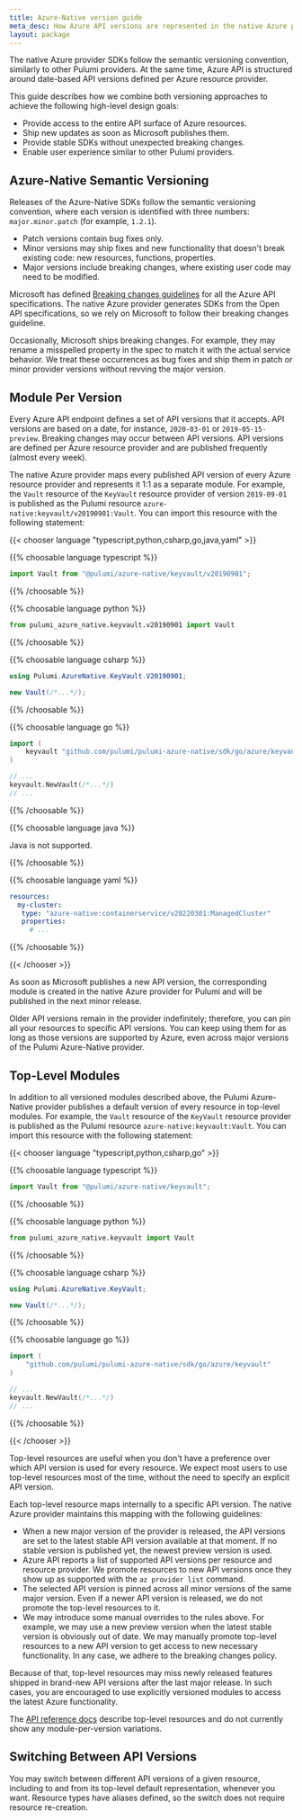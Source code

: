 ```yaml
---
title: Azure-Native version guide
meta_desc: How Azure API versions are represented in the native Azure provider for Pulumi.
layout: package
---
```


The native Azure provider SDKs follow the semantic versioning convention, similarly to other Pulumi providers. At the same time, Azure API is structured around date-based API versions defined per Azure resource provider.

This guide describes how we combine both versioning approaches to achieve the following high-level design goals:

- Provide access to the entire API surface of Azure resources.
- Ship new updates as soon as Microsoft publishes them.
- Provide stable SDKs without unexpected breaking changes.
- Enable user experience similar to other Pulumi providers.

## Azure-Native Semantic Versioning

Releases of the Azure-Native SDKs follow the semantic versioning convention, where each version is identified with three numbers: `major.minor.patch` (for example, `1.2.1`).

- Patch versions contain bug fixes only.
- Minor versions may ship fixes and new functionality that doesn't break existing code: new resources, functions, properties.
- Major versions include breaking changes, where existing user code may need to be modified.

Microsoft has defined [Breaking changes guidelines](https://github.com/Azure/azure-rest-api-specs/blob/master/documentation/Breaking%20changes%20guidelines.md) for all the Azure API specifications. The native Azure provider generates SDKs from the Open API specifications, so we rely on Microsoft to follow their breaking changes guideline.

Occasionally, Microsoft ships breaking changes. For example, they may rename a misspelled property in the spec to match it with the actual service behavior. We treat these occurrences as bug fixes and ship them in patch or minor provider versions without revving the major version.

## Module Per Version

Every Azure API endpoint defines a set of API versions that it accepts. API versions are based on a date, for instance, `2020-03-01` or `2019-05-15-preview`. Breaking changes may occur between API versions. API versions are defined per Azure resource provider and are published frequently (almost every week).

The native Azure provider maps every published API version of every Azure resource provider and represents it 1:1 as a separate module. For example, the `Vault` resource of the `KeyVault` resource provider of version `2019-09-01` is published as the Pulumi resource `azure-native:keyvault/v20190901:Vault`. You can import this resource with the following statement:

{{< chooser language "typescript,python,csharp,go,java,yaml" >}}

{{% choosable language typescript %}}

```typescript
import Vault from "@pulumi/azure-native/keyvault/v20190901";
```

{{% /choosable %}}

{{% choosable language python %}}

```python
from pulumi_azure_native.keyvault.v20190901 import Vault
```

{{% /choosable %}}

{{% choosable language csharp %}}

```csharp
using Pulumi.AzureNative.KeyVault.V20190901;

new Vault(/*...*/);
```

{{% /choosable %}}

{{% choosable language go %}}

```go
import (
    keyvault "github.com/pulumi/pulumi-azure-native/sdk/go/azure/keyvault/v20190901"
)

// ...
keyvault.NewVault(/*...*/)
// ...
```

{{% /choosable %}}

{{% choosable language java %}}

Java is not supported.

{{% /choosable %}}


{{% choosable language yaml %}}

```yaml
resources:
  my-cluster:
   type: "azure-native:containerservice/v20220301:ManagedCluster"
   properties:
     # ...
```

{{% /choosable %}}

{{< /chooser >}}

As soon as Microsoft publishes a new API version, the corresponding module is created in the native Azure provider for Pulumi and will be published in the next minor release.

Older API versions remain in the provider indefinitely; therefore, you can pin all your resources to specific API versions. You can keep using them for as long as those versions are supported by Azure, even across major versions of the Pulumi Azure-Native provider.

## Top-Level Modules

In addition to all versioned modules described above, the Pulumi Azure-Native provider publishes a default version of every resource in top-level modules. For example, the `Vault` resource of the `KeyVault` resource provider is published as the Pulumi resource `azure-native:keyvault:Vault`. You can import this resource with the following statement:

{{< chooser language "typescript,python,csharp,go" >}}

{{% choosable language typescript %}}

```typescript
import Vault from "@pulumi/azure-native/keyvault";
```

{{% /choosable %}}

{{% choosable language python %}}

```python
from pulumi_azure_native.keyvault import Vault
```

{{% /choosable %}}

{{% choosable language csharp %}}

```csharp
using Pulumi.AzureNative.KeyVault;

new Vault(/*...*/);
```

{{% /choosable %}}

{{% choosable language go %}}

```go
import (
    "github.com/pulumi/pulumi-azure-native/sdk/go/azure/keyvault"
)

// ...
keyvault.NewVault(/*...*/)
// ...
```

{{% /choosable %}}

{{< /chooser >}}

Top-level resources are useful when you don't have a preference over which API version is used for every resource. We expect most users to use top-level resources most of the time, without the need to specify an explicit API version.

Each top-level resource maps internally to a specific API version. The native Azure provider maintains this mapping with the following guidelines:

- When a new major version of the provider is released, the API versions are set to the latest stable API version available at that moment. If no stable version is published yet, the newest preview version is used.
- Azure API reports a list of supported API versions per resource and resource provider. We promote resources to new API versions once they show up as supported with the `az provider list` command.
- The selected API version is pinned across all minor versions of the same major version. Even if a newer API version is released, we do not promote the top-level resources to it.
- We may introduce some manual overrides to the rules above. For example, we may use a new preview version when the latest stable version is obviously out of date. We may manually promote top-level resources to a new API version to get access to new necessary functionality. In any case, we adhere to the breaking changes policy.

Because of that, top-level resources may miss newly released features shipped in brand-new API versions after the last major release. In such cases, you are encouraged to use explicitly versioned modules to access the latest Azure functionality.

The [API reference docs](/registry/packages/azure-native/api-docs/) describe top-level resources and do not currently show any module-per-version variations.

## Switching Between API Versions

You may switch between different API versions of a given resource, including to and from its top-level default representation, whenever you want. Resource types have aliases defined, so the switch does not require resource re-creation.
